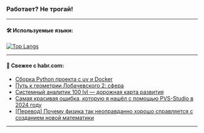 ### Работает? Не трогай!

---
<!--
#### 🛠️ Technical stack:

![Java](https://img.shields.io/badge/Java-informational?logo=Oracle&style=flat&logoColor=white&color=FF4500)
![Kotlin](https://img.shields.io/badge/Kotlin-informational?logo=Kotlin&style=flat&logoColor=white&color=774D97)
![TS](https://img.shields.io/badge/TypeScript-informational?logo=typeScript&style=flat&logoColor=black&color=017acc)
![Python](https://img.shields.io/badge/Python-informational?logo=Python&style=flat&logoColor=black&color=ffdd54) <br>
![Spring](https://img.shields.io/badge/Spring-informational?logo=Spring&style=flat&logoColor=white&color=6DB33F) 
![SpringBoot](https://img.shields.io/badge/SpringBoot-informational?logo=SpringBoot&style=flat&logoColor=white&color=6DB33F)
![Nest](https://img.shields.io/badge/NestJS-informational?logo=NestJS&style=flat&logoColor=white&color=E0234E) 
![NodeJS](https://img.shields.io/badge/NodeJS-informational?logo=node.js&style=flat&logoColor=white&color=70A760)<br>
![PostgreSQL](https://img.shields.io/badge/PostgreSQL-informational?logo=PostgreSQL&style=flat&logoColor=white&color=DAA520)
![MongoDB](https://img.shields.io/badge/MongoDB-informational?logo=MongoDB&style=flat&logoColor=white&color=870000)
![Apache](https://img.shields.io/badge/Apache-informational?logo=apache&style=flat&logoColor=white&color=f74e28)

___ 
-->

#### 🛠️ Используемые языки:

[![Top Langs](https://github-readme-stats-82jvfl3w3-advtsettinggmailcoms-projects.vercel.app/api/top-langs/?username=zloylis&langs_count=10&hide_title=true&title_color=e6edf3&size_weight=0.5&count_weight=0.5&layout=compact&hide_progress=true&hide_border=true&theme=dracula)](https://github.com/zloylis)

<!---


####  :octocat:&nbsp;&nbsp; Статистика:

![GitHub stats](https://github-readme-stats-u2qms2cxw-advtsettinggmailcoms-projects.vercel.app/api?username=zloylis&show_icons=true&hide_border=true&theme=dracula&title_color=e6edf3&include_all_commits=true&count_private=true&hide_rank=false&hide_title=true&rank_icon=github)
-->
---

#### 💬 Свежее с habr.com:

<!-- BLOG-POST-LIST:START -->
- [Сборка Python проекта с uv и Docker](https://habr.com/ru/companies/kryptonite/articles/853548/?utm_source=habrahabr&utm_medium=rss&utm_campaign=853548)
- [Путь к геометрии Лобачевского 2: сфера](https://habr.com/ru/articles/853450/?utm_source=habrahabr&utm_medium=rss&utm_campaign=853450)
- [Системный аналитик 100 lvl — дорожная карта развития](https://habr.com/ru/companies/ibs/articles/853480/?utm_source=habrahabr&utm_medium=rss&utm_campaign=853480)
- [Самая красивая ошибка, которую я нашёл с помощью PVS-Studio в 2024 году](https://habr.com/ru/companies/pvs-studio/articles/853920/?utm_source=habrahabr&utm_medium=rss&utm_campaign=853920)
- [[Перевод] Почему физика так неоправданно хорошо справляется с созданием новой математики](https://habr.com/ru/articles/853884/?utm_source=habrahabr&utm_medium=rss&utm_campaign=853884)
<!-- BLOG-POST-LIST:END -->

---
